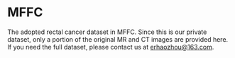 # MFFC

The adopted rectal cancer dataset in MFFC. Since this is our private dataset, only a portion of the original MR and CT images are provided here. If you need the full dataset, please contact us at erhaozhou@163.com.
